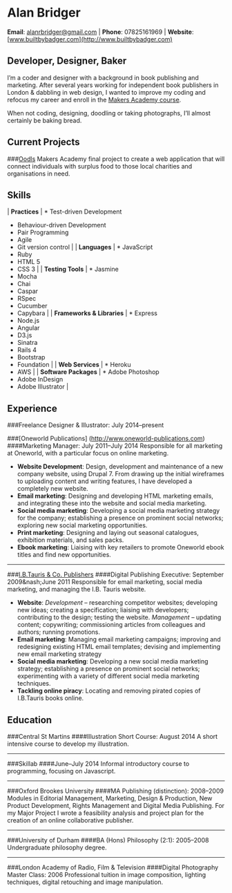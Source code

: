 Alan Bridger
============
**Email**: alanrbridger@gmail.com | **Phone**: 07825161969 | **Website**: [www.builtbybadger.com](http://www.builtbybadger.com)


Developer, Designer, Baker
----------------------------
I&rsquo;m a coder and designer with a background in book publishing and marketing. After
several years working for independent book publishers in London & dabbling in web design,
I wanted to improve my coding and refocus my career and enroll in the [Makers Academy course](https://github.com/abridger/makers-academy-course).

When not coding, designing, doodling or taking photographs, I&rsquo;ll almost certainly
be baking bread.


Current Projects
----------------
###[Oodls](https://github.com/abridger/oodls)
Makers Academy final project to create a web application that will connect
individuals with surplus food to those local charities and organisations in need.


Skills
------

| **Practices** | * Test-driven Development
* Behaviour-driven Development
* Pair Programming
* Agile
* Git version control |
| **Languages** | * JavaScript
* Ruby
* HTML 5
* CSS 3 |
| **Testing Tools** | * Jasmine
* Mocha
* Chai
* Caspar
* RSpec
* Cucumber
* Capybara |
| **Frameworks & Libraries** | * Express
* Node.js
* Angular
* D3.js
* Sinatra
* Rails 4
* Bootstrap
* Foundation |
| **Web Services** | * Heroku
* AWS |
| **Software Packages** | * Adobe Photoshop
* Adobe InDesign
* Adobe Illustrator |


Experience
----------
###Freelance Designer & Illustrator: July 2014&ndash;present

###[Oneworld Publications] (http://www.oneworld-publications.com)
####Marketing Manager: July 2011&ndash;July 2014
Responsible for all marketing at Oneworld, with a particular focus on online marketing.
* **Website Development**: Design, development and maintenance of a new company
website, using Drupal 7. From drawing up the initial wireframes to uploading content
and writing features, I have developed a completely new website.
* **Email marketing**: Designing and developing HTML marketing emails, and
integrating these into the website and social media marketing.
* **Social media marketing**: Developing a social media marketing strategy for
the company; establishing a presence on prominent social networks; exploring
new social marketing opportunities.
* **Print marketing**: Designing and laying out seasonal catalogues, exhibition
materials, and sales packs.
* **Ebook marketing**: Liaising with key retailers to promote Oneworld ebook
titles and find new opportunities.

---------------------------------------

###[I.B.Tauris & Co. Publishers](http://www.ibtauris.com/)
####Digital Publishing Executive: September 2009&nash;June 2011
Responsible for email marketing, social media marketing, and managing the I.B.
Tauris website.
* **Website**: *Development* &ndash; researching competitor websites; developing
new ideas; creating a specification; liaising with developers; contributing to the
design; testing the website. *Management* &ndash; updating content; copywriting;
commissioning articles from colleagues and authors; running promotions.
* **Email marketing**: Managing email marketing campaigns; improving and
redesigning existing HTML email templates; devising and implementing new email
marketing strategy
* **Social media marketing**: Developing a new social media marketing strategy;
establishing a presence on prominent social networks; experimenting with a variety
of different social media marketing techniques.
* **Tackling online piracy**: Locating and removing pirated copies of I.B.Tauris
books online.


Education
---------
###Central St Martins
####Illustration Short Course: August 2014
A short intensive course to develop my illustration.

---------------------------------------

###Skillab
####June&ndash;July 2014
Informal introductory course to programming, focusing on Javascript.

---------------------------------------

###Oxford Brookes University
####MA Publishing (distinction): 2008&ndash;2009
Modules in Editorial Management, Marketing, Design & Production, New Product Development,
Rights Management and Digital Media Publishing. For my Major Project I wrote a
feasibility analysis and project plan for the creation of an online collaborative publisher.

---------------------------------------

###University of Durham
####BA (Hons) Philosophy (2:1): 2005&ndash;2008
Undergraduate philosophy degree.

---------------------------------------

###London Academy of Radio, Film & Television
####Digital Photography Master Class: 2006
Professional tuition in image composition, lighting techniques, digital retouching and image manipulation.

